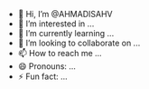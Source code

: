 - 👋 Hi, I’m @AHMADISAHV
- 👀 I’m interested in ...
- 🌱 I’m currently learning ...
- 💞️ I’m looking to collaborate on ...
- 📫 How to reach me ...
- 😄 Pronouns: ...
- ⚡ Fun fact: ...

<!---
AHMADISAHV/AHMADISAHV is a ✨ special ✨ repository because its `README.md` (this file) appears on your GitHub profile.
You can click the Preview link to take a look at your changes.
--->
